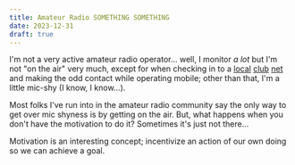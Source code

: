 ```yaml
---
title: Amateur Radio SOMETHING SOMETHING
date: 2023-12-31
draft: true
---
```


I'm not a very active amateur radio operator... well, I monitor _a lot_ but I'm not "on the air" very much, except for when checking in to a [local](http://ve7na.ca) [club](https://cvars.ca) [net](https://www.rac.ca/nets/) and making the odd contact while operating mobile; other than that, I'm a little mic-shy (I know, I know...).

Most folks I've run into in the amateur radio community say the only way to get over mic shyness is by getting on the air. But, what happens when you don't have the motivation to do it? Sometimes it's just not there...

Motivation is an interesting concept; incentivize an action of our own doing so we can achieve a goal.
